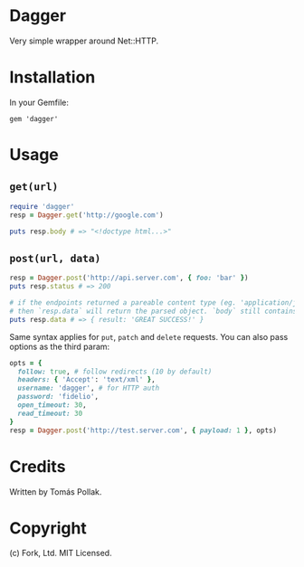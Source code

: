 # Dagger

Very simple wrapper around Net::HTTP.

# Installation

In your Gemfile:

    gem 'dagger'

# Usage

## `get(url)`

```rb
require 'dagger'
resp = Dagger.get('http://google.com')

puts resp.body # => "<!doctype html...>"
```

## `post(url, data)`

```rb
resp = Dagger.post('http://api.server.com', { foo: 'bar' })
puts resp.status # => 200

# if the endpoints returned a pareable content type (eg. 'application/json')
# then `resp.data` will return the parsed object. `body` still contains the raw data.
puts resp.data # => { result: 'GREAT SUCCESS!' }
```

Same syntax applies for `put`, `patch` and `delete` requests. You can also pass options as the third param:

```rb
opts = {
  follow: true, # follow redirects (10 by default)
  headers: { 'Accept': 'text/xml' },
  username: 'dagger', # for HTTP auth
  password: 'fidelio', 
  open_timeout: 30,
  read_timeout: 30
}
resp = Dagger.post('http://test.server.com', { payload: 1 }, opts)
```

# Credits

Written by Tomás Pollak.

# Copyright

(c) Fork, Ltd. MIT Licensed.
